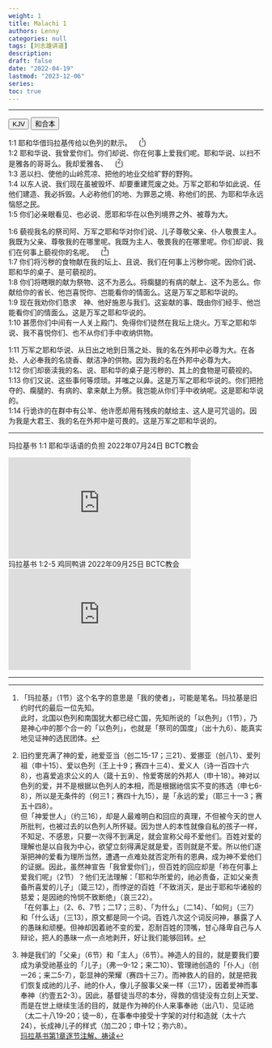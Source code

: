```yaml
---
weight: 1
title: Malachi 1
authors: Lenny
categories: null
tags: [刘志雄讲道]
description: 
draft: false
date: "2022-04-19"
lastmod: "2023-12-06"
series:
toc: true
---
```



<!--more-->
---

<!-- Tab links -->

<div class="tab">
  <button class="tablinks active" onclick="tablabel(event, 'english')">KJV</button>
  <button class="tablinks" onclick="tablabel(event, 'chinese')">和合本</button>
</div>

<!-- Tab content -->
<div id="english" class="tabcontent" style="display:block">


</div>

<div id="chinese" class="tabcontent">

1:1 耶和华借玛拉基传给以色列的默示。&emsp;([^1])   
1:2 耶和华说、我曾爱你们。你们却说、你在何事上爱我们呢。耶和华说、以扫不是雅各的哥哥么。我却爱雅各、&emsp;([^2])  
1:3 恶以扫、使他的山岭荒凉、把他的地业交给旷野的野狗。  
1:4 以东人说、我们现在虽被毁坏、却要重建荒废之处。万军之耶和华如此说、任他们建造、我必拆毁。人必称他们的地、为罪恶之境、称他们的民、为耶和华永远恼怒之民。  
1:5 你们必亲眼看见、也必说、愿耶和华在以色列境界之外、被尊为大。    

1:6 藐视我名的祭司阿、万军之耶和华对你们说、儿子尊敬父亲、仆人敬畏主人。我既为父亲、尊敬我的在哪里呢。我既为主人、敬畏我的在哪里呢。你们却说、我们在何事上藐视你的名呢。&emsp;([^3])  
1:7 你们将污秽的食物献在我的坛上、且说、我们在何事上污秽你呢。因你们说、耶和华的桌子、是可藐视的。  
1:8 你们将瞎眼的献为祭物、这不为恶么。将瘸腿的有病的献上、这不为恶么。你献给你的省长、他岂喜悦你、岂能看你的情面么。这是万军之耶和华说的。  
1:9 现在我劝你们恳求　神、他好施恩与我们。这妄献的事、既由你们经手、他岂能看你们的情面么。这是万军之耶和华说的。  
1:10 甚愿你们中间有一人关上殿门、免得你们徒然在我坛上烧火。万军之耶和华说、我不喜悦你们、也不从你们手中收纳供物。  

1:11 万军之耶和华说、从日出之地到日落之处、我的名在外邦中必尊为大。在各处、人必奉我的名烧香、献洁净的供物。因为我的名在外邦中必尊为大。  
1:12 你们却亵渎我的名、说、耶和华的桌子是污秽的、其上的食物是可藐视的。  
1:13 你们又说、这些事何等烦琐。并嗤之以鼻。这是万军之耶和华说的。你们把抢夺的、瘸腿的、有病的、拿来献上为祭。我岂能从你们手中收纳呢。这是耶和华说的。  
1:14 行诡诈的在群中有公羊、他许愿却用有残疾的献给主、这人是可咒诅的。因为我是大君王、我的名在外邦中是可畏的。这是万军之耶和华说的。  

---
玛拉基书 1:1 耶和华话语的负担  2022年07月24日 BCTC教会  
<iframe width="360" height="200" src="https://www.youtube.com/embed/Dt45gHJqJIA" title="01 玛拉基书 1：1 耶和华话语的负担 刘志雄" frameborder="0" allow="accelerometer; autoplay; clipboard-write; encrypted-media; gyroscope; picture-in-picture" allowfullscreen class = "center"></iframe>

<br>  
玛拉基书 1:2-5 鸡同鸭讲  2022年09月25日 BCTC教会
<iframe width="360" height="200" src="https://www.youtube.com/embed/luTZSYBi3lE" title="2022年09月25日 BCTC教会：鸡同鸭讲（玛拉基书1:2-5） 刘志雄" frameborder="0" allow="accelerometer; autoplay; clipboard-write; encrypted-media; gyroscope; picture-in-picture" allowfullscreen></iframe>

---
[^1]: 「玛拉基」（1节）这个名字的意思是「我的使者」，可能是笔名。玛拉基是旧约时代的最后一位先知。  
此时，北国以色列和南国犹大都已经亡国，先知所说的「以色列」（1节），乃是神心中的那个合一的「以色列」，也就是「祭司的国度」（出十九6）、能真实地见证神的选民团体。  
[^2]: 旧约里充满了神的爱，祂爱亚当（创二15-17；三21）、爱挪亚（创八1）、爱列祖（申十15）、爱以色列（王上十9；赛四十三4）、爱义人（诗一百四十六8），也喜爱追求公义的人（箴十五9）、怜爱寄居的外邦人（申十18）。神对以色列的爱，并不是根据以色列人的本相，而是根据祂信实不变的拣选（申七6-8），所以是无条件的（何三1；赛四十九15），是「永远的爱」（耶三十一3；赛五十四8）。  
但「神爱世人」（约三16），却是人最难明白和回应的真理，不但被今天的世人所批判，也被过去的以色列人所怀疑。因为世人的本性就像自私的孩子一样，不知足、不感恩，只要一次得不到满足，就会宣称父母不爱他们。百姓对爱的理解也是以自我为中心，欲望立刻得满足就是爱，否则就是不爱。所以他们逐渐把神的爱看为理所当然，遭遇一点难处就否定所有的恩典，成为神不爱他们的证据。因此，虽然神宣告「我曾爱你们」，但百姓的回应却是「祢在何事上爱我们呢」（2节）？他们无法理解：「耶和华所爱的，祂必责备，正如父亲责备所喜爱的儿子」（箴三12），而悖逆的百姓「不致消灭，是出于耶和华诸般的慈爱；是因祂的怜悯不致断绝」（哀三22）。  
「在何事上」（2、6、7节；二17；三8）、「为什么」（二14）、「如何」（三7）和「什么话」（三13），原文都是同一个词。百姓八次这个词反问神，暴露了人的愚昧和顽梗。但神却因着祂不变的爱，忍耐百姓的顶嘴，甘心降卑自己与人辩论，把人的愚昧一点一点地剥开，好让我们能够回转。  
[^3]: 神是我们的「父亲」（6节）和「主人」（6节）。神造人的目的，就是要我们要成为承受祂基业的「儿子」（弗一9-12；来二10）、管理祂创造的「仆人」（创一26；来二5-7），彰显神的荣耀（赛四十三7）。而神救人的目的，就是把我们恢复成祂的儿子、祂的仆人，像儿子服事父亲一样（三17），因着爱神而事奉神（约壹五2-3）。因此，基督徒当尽的本分，得救的信徒没有立刻上天堂、而是在世上继续生活的目的，就是作为神的仆人来事奉祂（出八1）、见证祂（太二十八19-20；徒一8），在事奉中接受十字架的对付和造就（太十六24），长成神儿子的样式（加二20；申十12；弥六8）。  
[玛拉基书第1章逐节注解、祷读](https://cmcbiblereading.com/2016/11/02/%e7%8e%9b%e6%8b%89%e5%9f%ba%e4%b9%a6%e7%ac%ac1%e7%ab%a0%e9%80%90%e8%8a%82%e6%b3%a8%e8%a7%a3%e3%80%81%e7%a5%b7%e8%af%bb/)
</div>

